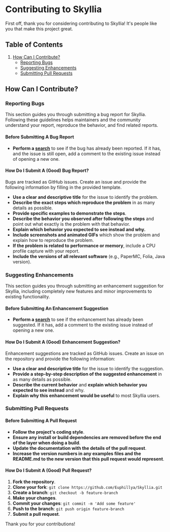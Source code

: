 # Contributing to Skyllia

First off, thank you for considering contributing to Skyllia! It's people like you that make this project great.

## Table of Contents

1. [How Can I Contribute?](#how-can-i-contribute)
    - [Reporting Bugs](#reporting-bugs)
    - [Suggesting Enhancements](#suggesting-enhancements)
    - [Submitting Pull Requests](#submitting-pull-requests)

## How Can I Contribute?

### Reporting Bugs

This section guides you through submitting a bug report for Skyllia. Following these guidelines helps maintainers and
the community understand your report, reproduce the behavior, and find related reports.

#### Before Submitting A Bug Report

- **Perform a [search](https://github.com/Euphillya/Skyllia/issues)** to see if the bug has already been reported. If it
  has, and the issue is still open, add a comment to the existing issue instead of opening a new one.

#### How Do I Submit A (Good) Bug Report?

Bugs are tracked as GitHub issues. Create an issue and provide the following information by filling in the provided
template.

- **Use a clear and descriptive title** for the issue to identify the problem.
- **Describe the exact steps which reproduce the problem** in as many details as possible.
- **Provide specific examples to demonstrate the steps**.
- **Describe the behavior you observed after following the steps** and point out what exactly is the problem with that
  behavior.
- **Explain which behavior you expected to see instead and why.**
- **Include screenshots and animated GIFs** which show the problem and explain how to reproduce the problem.
- **If the problem is related to performance or memory**, include a CPU profile capture with your report.
- **Include the versions of all relevant software** (e.g., PaperMC, Folia, Java version).

### Suggesting Enhancements

This section guides you through submitting an enhancement suggestion for Skyllia, including completely new features and
minor improvements to existing functionality.

#### Before Submitting An Enhancement Suggestion

- **Perform a [search](https://github.com/Euphillya/Skyllia/issues)** to see if the enhancement has already been
  suggested. If it has, add a comment to the existing issue instead of opening a new one.

#### How Do I Submit A (Good) Enhancement Suggestion?

Enhancement suggestions are tracked as GitHub issues. Create an issue on the repository and provide the following
information:

- **Use a clear and descriptive title** for the issue to identify the suggestion.
- **Provide a step-by-step description of the suggested enhancement** in as many details as possible.
- **Describe the current behavior** and **explain which behavior you expected to see instead** and why.
- **Explain why this enhancement would be useful** to most Skyllia users.

### Submitting Pull Requests

#### Before Submitting A Pull Request

- **Follow the project's coding style**.
- **Ensure any install or build dependencies are removed before the end of the layer when doing a build**.
- **Update the documentation with the details of the pull request**.
- **Increase the version numbers in any examples files and the README.md to the new version that this pull request would
  represent**.

#### How Do I Submit A (Good) Pull Request?

1. **Fork the repository**.
2. **Clone your fork**: `git clone https://github.com/Euphillya/Skyllia.git`
3. **Create a branch**: `git checkout -b feature-branch`
4. **Make your changes**.
5. **Commit your changes**: `git commit -m 'Add some feature'`
6. **Push to the branch**: `git push origin feature-branch`
7. **Submit a pull request**.

Thank you for your contributions!
